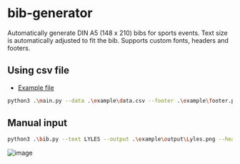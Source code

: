 # bib-generator

Automatically generate DIN A5 (148 x 210) bibs for sports events. Text size is automatically adjusted to fit the bib. Supports custom fonts, headers and footers.

## Using csv file

- [Example file](data.dsv)



```bash
python3 .\main.py --data .\example\data.csv --footer .\example\footer.png  --output .\example\output\ --font .\example\agency_fb.ttf --header-offset 60 --seperator ';'
```

## Manual input

```bash
python3 .\bib.py --text LYLES --output .\example\output\Lyles.png --header .\example\globus.png --font .\example\agency_fb.ttf  --footer .\example\footer.png --header-offset 60--footer .\example\footer.png --header-offset 60
```

![image](https://github.com/nimarion/bib-generator/assets/23435250/5a7272fb-e5bb-4117-b3e0-b769daf06912)

